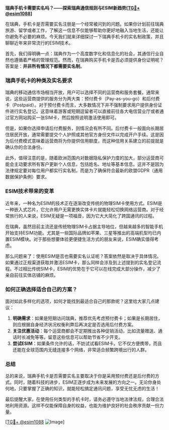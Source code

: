 **瑞典手机卡需要实名吗？——探索瑞典通信规则与ESIM新趋势[[TG💪+ @esim1088](https://t.me/s/esim1088)]**

在瑞典，手机卡是否需要实名注册是一个经常被问到的问题。如果你计划前往瑞典旅游、留学或者工作，了解这一信息不仅能够帮助你更好地融入当地生活，还能让你避免不必要的麻烦。今天我们就来详细探讨一下瑞典手机卡的实名制政策，并且聊聊近年来非常流行的ESIM技术。

首先，我们得明确一点：瑞典作为一个高度数字化和信息化的社会，其通信行业自然也遵循着严格的管理规范。然而，在瑞典购买手机卡是否必须提供身份证明呢？答案是：**并非所有情况下都需要实名制**。

### 瑞典手机卡的种类及实名要求

瑞典的移动通信市场相当开放，用户可以选择不同的运营商和服务套餐。通常来说，这些运营商提供的服务分为两大类：预付费卡（Pay-as-you-go）和后付费卡（Postpaid）。对于预付费卡而言，大多数情况下并不强制要求用户提供身份证件进行实名登记。这意味着游客或短期逗留者可以直接前往各大电信营业厅或者通过官方网站购买一张SIM卡，然后按照说明激活使用即可。

但是，如果你选择申请后付费服务，则情况会有所不同。后付费卡一般面向长期居住居民开放，通常需要提交个人护照或其他官方身份文件以完成开户手续。这是因为后付费模式意味着运营商将为你提供信用额度，而这种信用关系建立的前提就是确认你的合法身份。

此外，值得注意的是，随着欧洲范围内对数据隐私保护力度的加大，部分运营商可能会主动要求所有客户更新个人信息，包括姓名、地址等基本信息。这并不是因为法律规定要对每位用户都实行实名制，而是为了确保符合最新的欧盟GDPR（通用数据保护条例）要求。

### ESIM技术带来的变革

近年来，一种名为ESIM的技术正在逐渐改变传统的物理SIM卡使用方式。ESIM是一种嵌入式芯片，它允许用户无需更换实体卡片就能轻松切换网络运营商。对于经常旅行的人来说，ESIM无疑是一项福音，因为它大大简化了跨国通讯的过程。

在瑞典，虽然目前主流还是传统物理SIM卡占据主导地位，但越来越多的智能手机开始支持ESIM功能。尤其是一些国际品牌如苹果、三星等推出的高端机型均已内置ESIM模块。对于那些想要体验更便捷生活方式的朋友来说，ESIM确实值得考虑。

那么问题来了：使用ESIM是否也需要实名认证呢？答案依然是取决于具体情况。如果通过正规渠道获取并激活ESIM卡，那么同样会涉及到上述提到的实名登记流程。不过相比传统SIM卡，ESIM的优势在于它可以在线完成大部分操作，减少了亲自前往实体店铺的麻烦。

### 如何正确选择适合自己的方案？

面对如此多样化的选项，如何才能找到最适合自己的那款呢？这里给大家几点建议：

1. **明确需求**：如果是短期访问瑞典，推荐优先考虑预付费卡；如果是长期居住，则应根据自身经济状况权衡利弊后再决定是否选用后付费方案。
2. **关注优惠活动**：每个运营商都会不定期推出各种促销活动，比如流量赠送、通话时长减免等等。留意这些信息可以帮助节省不少开支。
3. **尝试ESIM**：如果条件允许的话，不妨试试看ESIM卡。它不仅方便携带，而且还能在全球范围内无缝连接多个网络，非常适合频繁跨境出行的人群。

### 总结

总的来说，瑞典手机卡是否需要实名主要取决于你是采用预付费还是后付费的方式。同时，随着科技的进步，ESIM正逐步成为未来发展的方向之一。无论你身处何地，只要掌握了正确的知识，就能轻松搞定通讯问题，享受无忧无虑的生活！

最后提醒大家，在使用任何类型的手机卡时，请务必遵守当地法律法规，合理合法地利用资源。这样不仅能保障自身的权益，也能为维护良好的社会秩序贡献一份力量。

[[TG💪+ @esim1088](https://t.me/s/esim1088) ![Image](https://i.postimg.cc/4NQfJmqS/Snipaste-2025-05-13-00-14-12.png)]